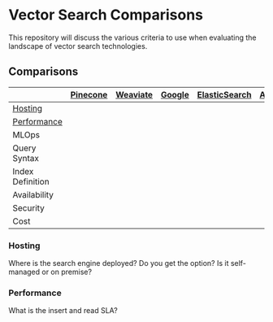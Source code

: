 # Vector Search Comparisons

This repository will discuss the various criteria to use when evaluating the landscape of vector search technologies.

## Comparisons

|                             | [Pinecone](https://www.pinecone.io/docs/) | [Weaviate](https://weaviate.io/developers/weaviate/current/) | [Google](https://cloud.google.com/vertex-ai/docs/matching-engine/overview) | [ElasticSearch](https://www.elastic.co/guide/en/elasticsearch/reference/current/dense-vector.html) | [Algolia](https://www.algolia.com/blog/product/semantic-search-how-it-works-who-its-for/) |
| --------------------------- | -------- | -------- | ------ | ------------- | ----------------------- |
| [Hosting](#hosting)         |          |          |        |               |                         |
| [Performance](#performance) |          |          |        |               |                         |
| MLOps                       |          |          |        |               |                         |
| Query Syntax        |          |          |        |               |                         |
| Index Definition        |          |          |        |               |                         |
| Availability                 |          |          |        |               |                         |
| Security                    |          |          |        |               |                         |
| Cost                        |          |          |        |               |                         |


### Hosting

Where is the search engine deployed? Do you get the option? Is it self-managed or on premise?

### Performance

What is the insert and read SLA?
